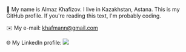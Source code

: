 👾 My name is Almaz Khafizov.
I live in Kazakhstan, Astana.
This is my GitHub profile.
If you're reading this text, I'm probably coding.



✉️ My e-mail: khafmann@gmail.com

🌐 My LinkedIn profile: <a href="https://www.linkedin.com/in/khafmann"><img src="https://img.shields.io/badge/LinkedIn-0077B5?style=for-the-badge&logo=linkedin&logoColor=white"></a>

